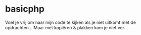 # basicphp
Voel je vrij om naar mijn code te kijken als je niet uitkomt met de opdrachten...
Maar met kopiëren & plakken kom je niet ver. 

